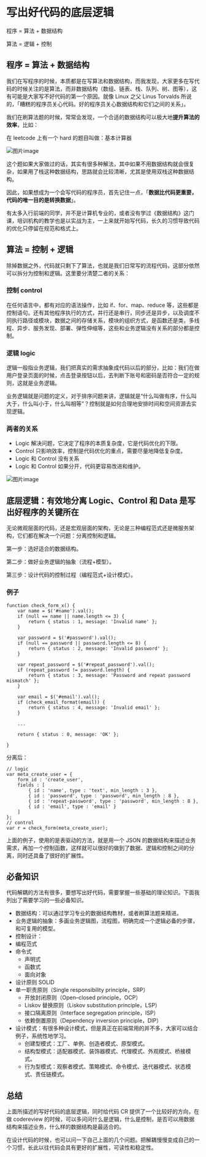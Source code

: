 # 写出好代码的底层逻辑

程序 = 算法 + 数据结构

算法 = 逻辑 + 控制

## **程序 = 算法 + 数据结构**

我们在写程序的时候，本质都是在写算法和数据结构，而我发现，大家更多在写代码的时候关注的是算法，而非数据结构（数组、链表、栈、队列、树、图等），这有可能是大家写不好代码的第一个原因。就像 Linux 之父 Linus Torvalds 所说的，「糟糕的程序员关心代码。好的程序员关心数据结构和它们之间的关系」。

我们在刷算法题的时候，常常会发现，一个合适的数据结构可以极大地**提升算法的效率**，比如：

在 leetcode 上有一个 hard 的题目叫做：基本计算器

![图片](https://mmbiz.qpic.cn/sz_mmbiz_jpg/IlE1Y2rl1uZ02tkLcicj5p1AezP4gld6SJfgvIELClqsYdYCVia29hNNAplx6kV3PrmhtHzuzz7icriahswCRoqX0A/640?wx_fmt=jpeg&from=appmsg&tp=webp&wxfrom=5&wx_lazy=1&wx_co=1)image

这个题如果大家做过的话，其实有很多种解法，其中如果不用数据结构就会很复杂，如果用了栈这种数据结构，思路就会比较清晰，尤其是使用双栈这种数据结构。

因此，如果想成为一个会写代码的程序员，首先记住一点，「**数据比代码更重要，代码的唯一目的是转换数据**」。

有太多入行前端的同学，并不是计算机专业的，或者没有学过《数据结构》这门课，培训机构的教学也是以实战为主，一上来就开始写代码，长久的习惯导致代码的优化只停留在规范和格式上。

## **算法 = 控制 + 逻辑**

除掉数据之外，代码就只剩下了算法，也就是我们日常写的流程代码，这部分依然可以拆分为控制和逻辑。这里要分清楚二者的关系：

### **控制 control**

在任何语言中，都有对应的语法操作，比如 if、for、map、reduce 等，这些都是控制语句。还有其他程序执行的方式，并行还是串行，同步还是异步，以及调度不同执行路径或模块，数据之间的存储关系，模块的组织方式，是函数还是类，多线程、异步、服务发现、部署、弹性伸缩等，这些和业务逻辑没有关系的部分都是控制。

### **逻辑 logic**

逻辑一般指业务逻辑，我们把真实的需求抽象成代码以后的部分，比如：我们在做用户登录页面的时候，点击登录按钮以后，去判断下账号和密码是否符合一定的规则，这就是业务逻辑。

业务逻辑就是问题的定义，对于排序问题来讲，逻辑就是“什么叫做有序，什么叫大于，什么叫小于，什么叫相等”？控制就是如何合理地安排时间和空间资源去实现逻辑。

### **两者的关系**

- Logic 解决问题，它决定了程序的本质复杂度，它是代码优化的下限。
- Control 只影响效率，控制是代码优化的重点，需要尽量地降低复杂度。
- Logic 和 Control 没有关系
- Logic 和 Control 如果分开，代码更容易改进和维护。

![图片](https://mmbiz.qpic.cn/sz_mmbiz_jpg/IlE1Y2rl1uZ02tkLcicj5p1AezP4gld6SykTviaTXkXTHty6MjfqZ40z13QcGibWicQickdj7vpcF7DOP67nLDEcXBg/640?wx_fmt=jpeg&from=appmsg&tp=webp&wxfrom=5&wx_lazy=1&wx_co=1)image

## **底层逻辑：有效地分离 Logic、Control 和 Data 是写出好程序的关键所在**

无论微观层面的代码，还是宏观层面的架构，无论是三种编程范式还是微服务架构，它们都在解决一个问题：分离控制和逻辑。

第一步：选好适合的数据结构。

第二步：做好业务逻辑的抽象（流程+模型）。

第三步：设计代码的控制过程（编程范式+设计模式）。

### **例子**

```
function check_form_x() {
    var name = $('#name').val();
    if (null == name || name.length <= 3) {
        return { status : 1, message: 'Invalid name' };
    }
 
    var password = $('#password').val();
    if (null == password || password.length <= 8) {
        return { status : 2, message: 'Invalid password' };
    }
 
    var repeat_password = $('#repeat_password').val();
    if (repeat_password != password.length) {
        return { status : 3, message: 'Password and repeat password mismatch' };
    }
 
    var email = $('#email').val();
    if (check_email_format(email)) {
        return { status : 4, message: 'Invalid email' };
    }
 
    ...
 
    return { status : 0, message: 'OK' };
 
}
```

分离后：

```
// logic
var meta_create_user = {
    form_id : 'create_user',
    fields : [
        { id : 'name', type : 'text', min_length : 3 },
        { id : 'password', type : 'password', min_length : 8 },
        { id : 'repeat-password', type : 'password', min_length : 8 },
        { id : 'email', type : 'email' }
    ]
};
// control
var r = check_form(meta_create_user);
```

上面的例子，使用的是表驱动的方法，就是用一个 JSON 的数据结构来描述业务需求，再加一个控制函数，这样就可以很好的做到了数据、逻辑和控制之间的分离，同时还具备了很好的扩展性。

## **必备知识**

代码解耦的方法有很多，要想写出好代码，需要掌握一些基础的理论知识。下面我列出了需要学习的一些必备知识。

- 数据结构：可以通过学习专业的数据结构教材，或者刷算法题来精进。
- 业务逻辑的抽象：多画业务逻辑图，流程图，明确完成一个逻辑必备的步骤，和可复用的模型。
- 控制设计：
- 编程范式
- 命令式
  - 声明式
  - 函数式
  - 面向对象
- 设计原则 SOLID
- 单一职责原则（Single responsibility principle，SRP）
  - 开放封闭原则（Open–closed principle，OCP）
  - Liskov 替换原则（Liskov substitution principle，LSP）
  - 接口隔离原则（Interface segregation principle，ISP）
  - 依赖倒置原则（Dependency inversion principle，DIP）
- 设计模式：有很多种设计模式，但是真正在前端常用的并不多，大家可以结合例子，系统性地学习。
  - 创建型模式：工厂、单例、创造者模式、原型模式。
  - 结构型模式：适配器模式、装饰器模式、代理模式、外观模式、桥接模式。
  - 行为型模式：观察者模式、策略模式、命令模式、迭代器模式、状态模式、责任链模式。

## **总结**

上面所描述的写好代码的底层逻辑，同时给代码 CR 提供了一个比较好的方向，在做 codereview 的时候，可以多问问什么是逻辑，什么是控制，是否可以用数据结构来描述业务，什么样的数据结构是最适合的。

在设计代码的时候，也可以问一下自己上面的几个问题。把解耦慢慢变成自己的一个习惯，长此以往代码会具有更好的扩展性，可读性和稳定性。
